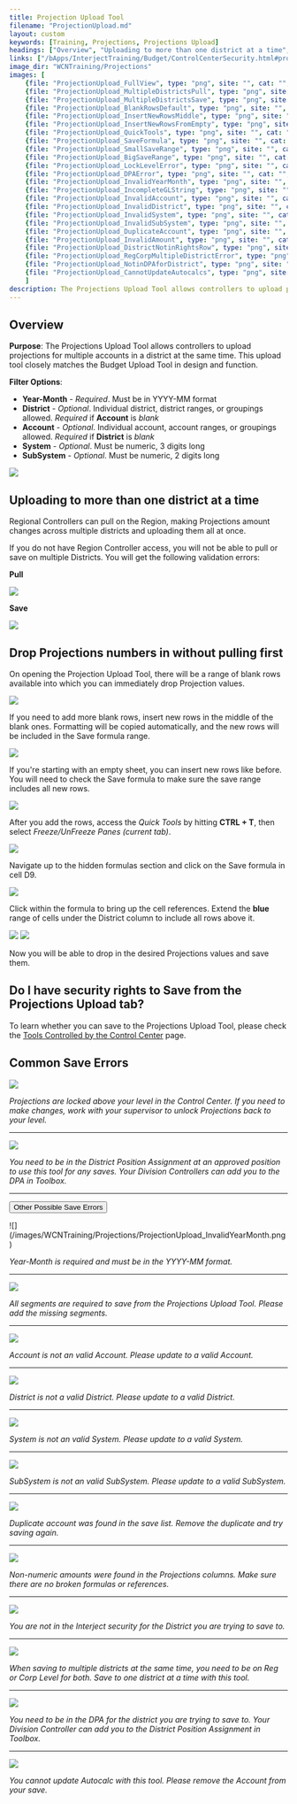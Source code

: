 ```yaml
---
title: Projection Upload Tool
filename: "ProjectionUpload.md"
layout: custom
keywords: [Training, Projections, Projections Upload]
headings: ["Overview", "Uploading to more than one district at a time", "Drop Projections numbers in without pulling first", "Do I have security rights to Save from the Projections Upload tab?", "Common Save Errors"]
links: ["/bApps/InterjectTraining/Budget/ControlCenterSecurity.html#projections-tools-and-the-control-center"]
image_dir: "WCNTraining/Projections"
images: [
	{file: "ProjectionUpload_FullView", type: "png", site: "", cat: "", sub: "", report: "", ribbon: "", config: ""}, 
	{file: "ProjectionUpload_MultipleDistrictsPull", type: "png", site: "", cat: "", sub: "", report: "", ribbon: "", config: ""}, 
	{file: "ProjectionUpload_MultipleDistrictsSave", type: "png", site: "", cat: "", sub: "", report: "", ribbon: "", config: ""}, 
	{file: "ProjectionUpload_BlankRowsDefault", type: "png", site: "", cat: "", sub: "", report: "", ribbon: "", config: ""}, 
	{file: "ProjectionUpload_InsertNewRowsMiddle", type: "png", site: "", cat: "", sub: "", report: "", ribbon: "", config: ""}, 
	{file: "ProjectionUpload_InsertNewRowsFromEmpty", type: "png", site: "", cat: "", sub: "", report: "", ribbon: "", config: ""}, 
	{file: "ProjectionUpload_QuickTools", type: "png", site: "", cat: "", sub: "", report: "", ribbon: "", config: ""}, 
	{file: "ProjectionUpload_SaveFormula", type: "png", site: "", cat: "", sub: "", report: "", ribbon: "", config: ""}, 
	{file: "ProjectionUpload_SmallSaveRange", type: "png", site: "", cat: "", sub: "", report: "", ribbon: "", config: ""}, 
	{file: "ProjectionUpload_BigSaveRange", type: "png", site: "", cat: "", sub: "", report: "", ribbon: "", config: ""}, 
	{file: "ProjectionUpload_LockLevelError", type: "png", site: "", cat: "", sub: "", report: "", ribbon: "", config: ""}, 
	{file: "ProjectionUpload_DPAError", type: "png", site: "", cat: "", sub: "", report: "", ribbon: "", config: ""}, 
	{file: "ProjectionUpload_InvalidYearMonth", type: "png", site: "", cat: "", sub: "", report: "", ribbon: "", config: ""}, 
	{file: "ProjectionUpload_IncompleteGLString", type: "png", site: "", cat: "", sub: "", report: "", ribbon: "", config: ""}, 
	{file: "ProjectionUpload_InvalidAccount", type: "png", site: "", cat: "", sub: "", report: "", ribbon: "", config: ""}, 
	{file: "ProjectionUpload_InvalidDistrict", type: "png", site: "", cat: "", sub: "", report: "", ribbon: "", config: ""}, 
	{file: "ProjectionUpload_InvalidSystem", type: "png", site: "", cat: "", sub: "", report: "", ribbon: "", config: ""}, 
	{file: "ProjectionUpload_InvalidSubSystem", type: "png", site: "", cat: "", sub: "", report: "", ribbon: "", config: ""}, 
	{file: "ProjectionUpload_DuplicateAccount", type: "png", site: "", cat: "", sub: "", report: "", ribbon: "", config: ""}, 
	{file: "ProjectionUpload_InvalidAmount", type: "png", site: "", cat: "", sub: "", report: "", ribbon: "", config: ""}, 
	{file: "ProjectionUpload_DistrictNotinRightsRow", type: "png", site: "", cat: "", sub: "", report: "", ribbon: "", config: ""}, 
	{file: "ProjectionUpload_RegCorpMultipleDistrictError", type: "png", site: "", cat: "", sub: "", report: "", ribbon: "", config: ""}, 
	{file: "ProjectionUpload_NotinDPAforDistrict", type: "png", site: "", cat: "", sub: "", report: "", ribbon: "", config: ""}, 
	{file: "ProjectionUpload_CannotUpdateAutocalcs", type: "png", site: "", cat: "", sub: "", report: "", ribbon: "", config: ""}
	]
description: The Projections Upload Tool allows controllers to upload projections for multiple accounts in a district at the same time. This upload tool closely matches the Budget Upload Tool in design and function.
---
```


## Overview

**Purpose**: The Projections Upload Tool allows controllers to upload projections for multiple accounts in a district at the same time. This upload tool closely matches the Budget Upload Tool in design and function.

**Filter Options**:

* **Year-Month** - *Required*. Must be in YYYY-MM format
* **District** - *Optional*. Individual district, district ranges, or groupings allowed. *Required* if **Account** is *blank*
* **Account** - *Optional*. Individual account, account ranges, or groupings allowed. *Required* if **District** is *blank*
* **System** - *Optional*. Must be numeric, 3 digits long
* **SubSystem** - *Optional*. Must be numeric, 2 digits long

![](/images/WCNTraining/Projections/ProjectionUpload_FullView.png)

## Uploading to more than one district at a time

Regional Controllers can pull on the Region, making Projections amount changes across multiple districts and uploading them all at once.

If you do not have Region Controller access, you will not be able to pull or save on multiple Districts. You will get the following validation errors:

**Pull**

![](/images/WCNTraining/Projections/ProjectionUpload_MultipleDistrictsPull.png)

**Save**

![](/images/WCNTraining/Projections/ProjectionUpload_MultipleDistrictsSave.png)

## Drop Projections numbers in without pulling first

On opening the Projection Upload Tool, there will be a range of blank rows available into which you can immediately drop Projection values. 

![](/images/WCNTraining/Projections/ProjectionUpload_BlankRowsDefault.png)

If you need to add more blank rows, insert new rows in the middle of the blank ones. Formatting will be copied automatically, and the new rows will be included in the Save formula range.

![](/images/WCNTraining/Projections/ProjectionUpload_InsertNewRowsMiddle.png)

If you're starting with an empty sheet, you can insert new rows like before. You will need to check the Save formula to make sure the save range includes all new rows.

![](/images/WCNTraining/Projections/ProjectionUpload_InsertNewRowsFromEmpty.png)

After you add the rows, access the *Quick Tools* by hitting **CTRL + T**, then select *Freeze/UnFreeze Panes (current tab)*.

![](/images/WCNTraining/Projections/ProjectionUpload_QuickTools.png)

Navigate up to the hidden formulas section and click on the Save formula in cell D9.

![](/images/WCNTraining/Projections/ProjectionUpload_SaveFormula.png)

Click within the formula to bring up the cell references. Extend the **blue** range of cells under the District column to include all rows above it.

![](/images/WCNTraining/Projections/ProjectionUpload_SmallSaveRange.png)
![](/images/WCNTraining/Projections/ProjectionUpload_BigSaveRange.png)

Now you will be able to drop in the desired Projections values and save them.

## Do I have security rights to Save from the Projections Upload tab?

To learn whether you can save to the Projections Upload Tool, please check the [Tools Controlled by the Control Center](/bApps/InterjectTraining/Budget/ControlCenterSecurity.html#projections-tools-and-the-control-center) page.

## Common Save Errors

![](/images/WCNTraining/Projections/ProjectionUpload_LockLevelError.png)

*Projections are locked above your level in the Control Center. If you need to make changes, work with your supervisor to unlock Projections back to your level.*

___
![](/images/WCNTraining/Projections/ProjectionUpload_DPAError.png)

*You need to be in the District Position Assignment at an approved position to use this tool for any saves. Your Division Controllers can add you to the DPA in Toolbox.*

___
<button class="collapsible">Other Possible Save Errors</button>
<div markdown="1" class="panel">
![](/images/WCNTraining/Projections/ProjectionUpload_InvalidYearMonth.png)

*Year-Month is required and must be in the YYYY-MM format.*
        
___
![](/images/WCNTraining/Projections/ProjectionUpload_IncompleteGLString.png)

*All segments are required to save from the Projections Upload Tool. Please add the missing segments.*

___
![](/images/WCNTraining/Projections/ProjectionUpload_InvalidAccount.png)

*Account is not an valid Account. Please update to a valid Account.*
        
___
![](/images/WCNTraining/Projections/ProjectionUpload_InvalidDistrict.png)

*District is not a valid District. Please update to a valid District.*

___
![](/images/WCNTraining/Projections/ProjectionUpload_InvalidSystem.png)

*System is not an valid System. Please update to a valid System.*
        
___
![](/images/WCNTraining/Projections/ProjectionUpload_InvalidSubSystem.png)

*SubSystem is not an valid SubSystem. Please update to a valid SubSystem.*

___
![](/images/WCNTraining/Projections/ProjectionUpload_DuplicateAccount.png)

*Duplicate account was found in the save list. Remove the duplicate and try saving again.*
        
___
![](/images/WCNTraining/Projections/ProjectionUpload_InvalidAmount.png)

*Non-numeric amounts were found in the Projections columns. Make sure there are no broken formulas or references.*

___
![](/images/WCNTraining/Projections/ProjectionUpload_DistrictNotinRightsRow.png)

*You are not in the Interject security for the District you are trying to save to.*

___
![](/images/WCNTraining/Projections/ProjectionUpload_RegCorpMultipleDistrictError.png)

*When saving to multiple districts at the same time, you need to be on Reg or Corp Level for both. Save to one district at a time with this tool.*
        
___
![](/images/WCNTraining/Projections/ProjectionUpload_NotinDPAforDistrict.png)

*You need to be in the DPA for the district you are trying to save to. Your Division Controller can add you to the District Position Assignment in Toolbox.*

___
![](/images/WCNTraining/Projections/ProjectionUpload_CannotUpdateAutocalcs.png)

*You cannot update Autocalc with this tool. Please remove the Account from your save.*
        
</div>
